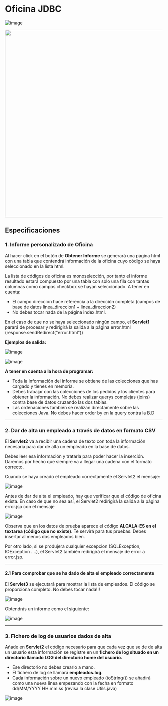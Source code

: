 # Oficina JDBC

![image](https://github.com/profeMelola/Programacion-08-2023-24/assets/91023374/ef0d36b4-888f-42d3-9cd1-19cceb3bce87)


<img src="https://github.com/profeMelola/Programacion-08-2023-24/assets/91023374/0162cce1-74c5-4bd5-9d69-a570bd2846e6" height="600px"/>

## Especificaciones

### 1. Informe personalizado de Oficina

Al hacer click en el botón de **Obtener Informe** se generará una página html con una tabla que contendrá información de la oficina cuyo código se haya seleccionado en la lista html.

La lista de códigos de oficina es monoselección, por tanto el informe resultado estará compuesto por una tabla con solo una fila con tantas columnas como campos checkbox se hayan seleccionado. A tener en cuenta:
- El campo dirección hace referencia a la dirección completa (campos de base de datos linea_direccion1 + linea_direccion2)
- No debes tocar nada de la página index.html.

En el caso de que no se haya seleccionado ningún campo, el **Servlet1** parará de procesar y redirigirá la salida a la página error.html (response.sendRedirect("error.html"))

**Ejemplos de salida:**

![image](https://github.com/profeMelola/Programacion-08-2023-24/assets/91023374/e0f9e403-438c-4465-821c-b927dae83339)

![image](https://github.com/profeMelola/Programacion-08-2023-24/assets/91023374/b4503288-b97e-4e41-ad5f-88ccf990a480)


**A tener en cuenta a la hora de programar:**

- Toda la información del informe se obtiene de las colecciones que has cargado y tienes en memoria. 
- Debes trabajar con las colecciones de los pedidos y los clientes para obtener la información. No debes realizar querys complejas (joins) contra base de datos cruzando las dos tablas.
- Las ordenaciones también se realizan directamente sobre las colecciones Java. No debes hacer order by en la query contra la B.D

___

### 2. Dar de alta un empleado a través de datos en formato CSV

El **Servlet2** va a recibir una cadena de texto con toda la información necesaria para dar de alta un empleado en la base de datos.

Debes leer esa información y tratarla para poder hacer la inserción. Daremos por hecho que siempre va a llegar una cadena con el formato correcto.

Cuando se haya creado el empleado correctamente el Servlet2 el mensaje:


![image](https://github.com/profeMelola/Programacion-08-2023-24/assets/91023374/82fea845-843f-4e8c-be62-684b70e1d39c)



Antes de dar de alta el empleado, hay que verificar que el código de oficina exista. En caso de que no sea así, el Servlet2 redirigirá la salida a la página error.jsp con el mensaje 

![image](https://github.com/profeMelola/Programacion-08-2023-24/assets/91023374/337577d2-087f-4003-a631-b763605a4d06)


Observa que en los datos de prueba aparece el código **ALCALA-ES en el textarea (código que no existe)**. Te servirá para tus pruebas. Debes insertar al menos dos empleados bien.

Por otro lado, si se produjera cualquier excepcion (SQLException, IOException ….), el Servlet2 también redirigirá el mensaje de error a error.jsp.
___

#### 2.1 Para comprobar que se ha dado de alta el empleado correctamente

El **Servlet3** se ejecutará para mostrar la lista de empleados. El código se proporciona completo. No debes tocar nada!!!

![image](https://github.com/profeMelola/Programacion-08-2023-24/assets/91023374/3feccffa-b296-43ce-9fe4-f0f832f8925f)

Obtendrás un informe como el siguiente:

![image](https://github.com/profeMelola/Programacion-08-2023-24/assets/91023374/85bb9b13-3c94-427a-a0ba-4504e87f8671)

___

### 3. Fichero de log de usuarios dados de alta

Añade en **Servlet2** el código necesario para que cada vez que se de de alta un usuario esta información se registre en un **fichero de log situado en un directorio llamado LOG del directorio home del usuario.**

- Ese directorio no debes crearlo a mano.
- El fichero de log se llamará **empleados.log.**
- Cada información sobre un nuevo empleado (toString()) se añadirá como una nueva línea empezando con la fecha en formato dd/MM/YYYY HH:mm:ss (revisa la clase Utils.java)
  
![image](https://github.com/profeMelola/Programacion-08-2023-24/assets/91023374/dae104a4-35d9-4c2a-aed8-57f80156539a)



